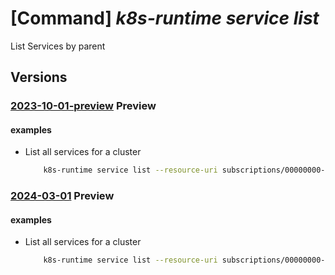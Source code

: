 # [Command] _k8s-runtime service list_

List Services by parent

## Versions

### [2023-10-01-preview](/Resources/mgmt-plane/L3tyZXNvdXJjZXVyaX0vcHJvdmlkZXJzL21pY3Jvc29mdC5rdWJlcm5ldGVzcnVudGltZS9zZXJ2aWNlcw==/2023-10-01-preview.xml) **Preview**

<!-- mgmt-plane /{resourceuri}/providers/microsoft.kubernetesruntime/services 2023-10-01-preview -->

#### examples

- List all services for a cluster
    ```bash
        k8s-runtime service list --resource-uri subscriptions/00000000-1111-2222-3333-444444444444/resourceGroups/example/providers/Microsoft.Kubernetes/connectedClusters/cluster1
    ```

### [2024-03-01](/Resources/mgmt-plane/L3tyZXNvdXJjZXVyaX0vcHJvdmlkZXJzL21pY3Jvc29mdC5rdWJlcm5ldGVzcnVudGltZS9zZXJ2aWNlcw==/2024-03-01.xml) **Preview**

<!-- mgmt-plane /{resourceuri}/providers/microsoft.kubernetesruntime/services 2024-03-01 -->

#### examples

- List all services for a cluster
    ```bash
        k8s-runtime service list --resource-uri subscriptions/00000000-1111-2222-3333-444444444444/resourceGroups/example/providers/Microsoft.Kubernetes/connectedClusters/cluster1
    ```
